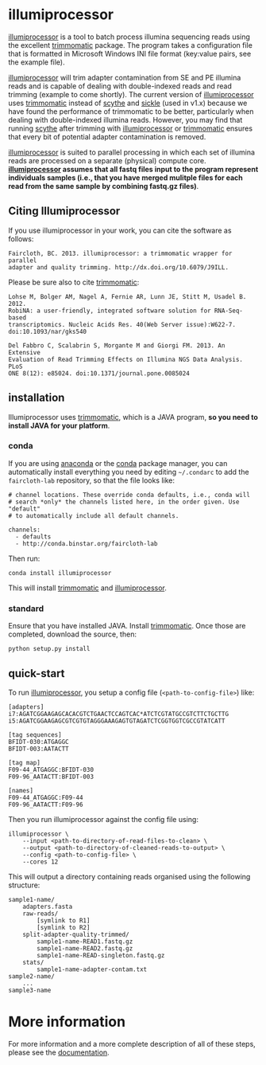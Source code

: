 # illumiprocessor

[illumiprocessor][1] is a tool to batch process illumina sequencing reads using
the excellent [trimmomatic][2] package. The program takes a configuration file
that is formatted in Microsoft Windows INI file format (key:value pairs, see the
example file).

[illumiprocessor][1] will trim adapter contamination from SE and PE illumina
reads and is capable of dealing with double-indexed reads and read trimming
(example to come shortly). The current version of [illumiprocessor][1] uses
[trimmomatic][2] instead of [scythe][3] and [sickle][4] (used in v1.x) because
we have found the performance of trimmomatic to be better, particularly when
dealing with double-indexed illumina reads.  However, you may find that running
[scythe][3] after trimming with [illumiprocessor][1] or [trimmomatic][2] ensures
that every bit of potential adapter contamination is removed.

[illumiprocessor][1] is suited to parallel processing in which each set of
illumina reads are processed on a separate (physical) compute core.
**[illumiprocessor][1] assumes that all fastq files input to the program
represent individuals samples (i.e., that you have merged mulitple files for
each read from the same sample by combining fastq.gz files)**.

## Citing Illumiprocessor

If you use illumiprocessor in your work, you can cite the software as follows:

    Faircloth, BC. 2013. illumiprocessor: a trimmomatic wrapper for parallel
    adapter and quality trimming. http://dx.doi.org/10.6079/J9ILL.

Please be sure also to cite [trimmomatic][2]:

    Lohse M, Bolger AM, Nagel A, Fernie AR, Lunn JE, Stitt M, Usadel B. 2012.
    RobiNA: a user-friendly, integrated software solution for RNA-Seq-based
    transcriptomics. Nucleic Acids Res. 40(Web Server issue):W622-7.
    doi:10.1093/nar/gks540

    Del Fabbro C, Scalabrin S, Morgante M and Giorgi FM. 2013. An Extensive
    Evaluation of Read Trimming Effects on Illumina NGS Data Analysis. PLoS
    ONE 8(12): e85024. doi:10.1371/journal.pone.0085024


## installation

Illumiprocessor uses [trimmomatic][2], which is a JAVA program, **so you need 
to install JAVA for your platform**.

### conda

If you are using [anaconda][5] or the [conda][6] package manager, you can
automatically install everything you need by editing `~/.condarc` to add the
`faircloth-lab` repository, so that the file looks like:

    # channel locations. These override conda defaults, i.e., conda will
    # search *only* the channels listed here, in the order given. Use "default"
    # to automatically include all default channels.

    channels:
      - defaults
      - http://conda.binstar.org/faircloth-lab

Then run:

    conda install illumiprocessor

This will install [trimmomatic][2] and [illumiprocessor][1].

### standard

Ensure that you have installed JAVA.  Install [trimmomatic][2].  Once those are
completed, download the source, then:

    python setup.py install

## quick-start

To run [illumiprocessor][1], you setup a config file (`<path-to-config-file>`)
like:

    [adapters]
    i7:AGATCGGAAGAGCACACGTCTGAACTCCAGTCAC*ATCTCGTATGCCGTCTTCTGCTTG
    i5:AGATCGGAAGAGCGTCGTGTAGGGAAAGAGTGTAGATCTCGGTGGTCGCCGTATCATT

    [tag sequences]
    BFIDT-030:ATGAGGC
    BFIDT-003:AATACTT

    [tag map]
    F09-44_ATGAGGC:BFIDT-030
    F09-96_AATACTT:BFIDT-003

    [names]
    F09-44_ATGAGGC:F09-44
    F09-96_AATACTT:F09-96

Then you run illumiprocessor against the config file using:

    illumiprocessor \
        --input <path-to-directory-of-read-files-to-clean> \
        --output <path-to-directory-of-cleaned-reads-to-output> \
        --config <path-to-config-file> \
        --cores 12

This will output a directory containing reads organised using the following
structure:

    sample1-name/
        adapters.fasta
        raw-reads/
            [symlink to R1]
            [symlink to R2]
        split-adapter-quality-trimmed/
            sample1-name-READ1.fastq.gz
            sample1-name-READ2.fastq.gz
            sample1-name-READ-singleton.fastq.gz
        stats/
            sample1-name-adapter-contam.txt
    sample2-name/
        ...
    sample3-name

# More information

For more information and a more complete description of all of these steps,
please see the [documentation][7].

[1]: https://github.com/faircloth-lab/illumiprocessor
[2]: http://www.usadellab.org/cms/?page=trimmomatic
[3]: https://github.com/vsbuffalo/scythe
[4]: https://github.com/najoshi/sickle
[5]: https://store.continuum.io/cshop/anaconda/
[6]: http://docs.continuum.io/conda/
[7]: http://illumiprocessor.readthedocs.org/

